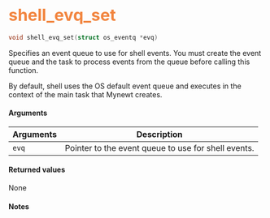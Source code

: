 ## <font color="F2853F" style="font-size:24pt"> shell_evq_set</font>

```c
void shell_evq_set(struct os_eventq *evq)
```

Specifies an event queue to use for shell events.   You must create the event queue 
and the task to process events from the queue before calling this function. 

By default, shell uses the OS default event queue and executes in the context
of the main task that Mynewt creates.

#### Arguments

| Arguments | Description |
|-----------|-------------|
| `evq` | Pointer to the event queue to use for shell events.|

#### Returned values
None

#### Notes

